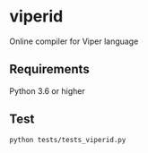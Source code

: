 # viperid
Online compiler for Viper language

## Requirements

Python 3.6 or higher

## Test

`python tests/tests_viperid.py`